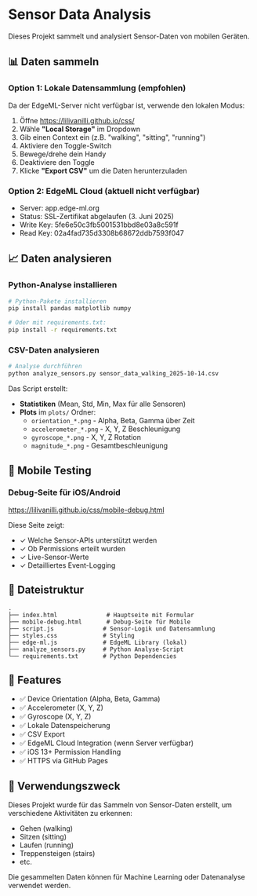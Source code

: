 # Sensor Data Analysis

Dieses Projekt sammelt und analysiert Sensor-Daten von mobilen Geräten.

## 📊 Daten sammeln

### Option 1: Lokale Datensammlung (empfohlen)
Da der EdgeML-Server nicht verfügbar ist, verwende den lokalen Modus:

1. Öffne https://lilivanilli.github.io/css/
2. Wähle **"Local Storage"** im Dropdown
3. Gib einen Context ein (z.B. "walking", "sitting", "running")
4. Aktiviere den Toggle-Switch
5. Bewege/drehe dein Handy
6. Deaktiviere den Toggle
7. Klicke **"Export CSV"** um die Daten herunterzuladen

### Option 2: EdgeML Cloud (aktuell nicht verfügbar)
- Server: app.edge-ml.org
- Status: SSL-Zertifikat abgelaufen (3. Juni 2025)
- Write Key: 5fe6e50c3fb5001531bbd8e03a8c591f
- Read Key: 02a4fad735d3308b68672ddb7593f047

## 📈 Daten analysieren

### Python-Analyse installieren

```bash
# Python-Pakete installieren
pip install pandas matplotlib numpy

# Oder mit requirements.txt:
pip install -r requirements.txt
```

### CSV-Daten analysieren

```bash
# Analyse durchführen
python analyze_sensors.py sensor_data_walking_2025-10-14.csv
```

Das Script erstellt:
- **Statistiken** (Mean, Std, Min, Max für alle Sensoren)
- **Plots** im `plots/` Ordner:
  - `orientation_*.png` - Alpha, Beta, Gamma über Zeit
  - `accelerometer_*.png` - X, Y, Z Beschleunigung
  - `gyroscope_*.png` - X, Y, Z Rotation
  - `magnitude_*.png` - Gesamtbeschleunigung

## 📱 Mobile Testing

### Debug-Seite für iOS/Android
https://lilivanilli.github.io/css/mobile-debug.html

Diese Seite zeigt:
- ✓ Welche Sensor-APIs unterstützt werden
- ✓ Ob Permissions erteilt wurden
- ✓ Live-Sensor-Werte
- ✓ Detailliertes Event-Logging

## 📁 Dateistruktur

```
.
├── index.html              # Hauptseite mit Formular
├── mobile-debug.html       # Debug-Seite für Mobile
├── script.js              # Sensor-Logik und Datensammlung
├── styles.css             # Styling
├── edge-ml.js             # EdgeML Library (lokal)
├── analyze_sensors.py     # Python Analyse-Script
└── requirements.txt       # Python Dependencies
```

## 🔧 Features

- ✅ Device Orientation (Alpha, Beta, Gamma)
- ✅ Accelerometer (X, Y, Z)
- ✅ Gyroscope (X, Y, Z)
- ✅ Lokale Datenspeicherung
- ✅ CSV Export
- ✅ EdgeML Cloud Integration (wenn Server verfügbar)
- ✅ iOS 13+ Permission Handling
- ✅ HTTPS via GitHub Pages

## 🎯 Verwendungszweck

Dieses Projekt wurde für das Sammeln von Sensor-Daten erstellt, um verschiedene Aktivitäten zu erkennen:
- Gehen (walking)
- Sitzen (sitting)
- Laufen (running)
- Treppensteigen (stairs)
- etc.

Die gesammelten Daten können für Machine Learning oder Datenanalyse verwendet werden.

